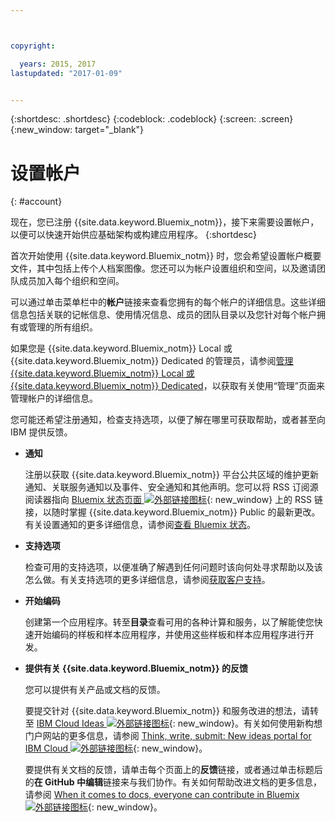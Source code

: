 ```yaml
---



copyright:

  years: 2015, 2017
lastupdated: "2017-01-09"


---
```


{:shortdesc: .shortdesc}
{:codeblock: .codeblock}
{:screen: .screen}
{:new_window: target="_blank"}

<!-- staging only content beginning -->

# 设置帐户
{: #account}

现在，您已注册 {{site.data.keyword.Bluemix_notm}}，接下来需要设置帐户，以便可以快速开始供应基础架构或构建应用程序。
{:shortdesc}

首次开始使用 {{site.data.keyword.Bluemix_notm}} 时，您会希望设置帐户概要文件，其中包括上传个人档案图像。您还可以为帐户设置组织和空间，以及邀请团队成员加入每个组织和空间。 

可以通过单击菜单栏中的**帐户**链接来查看您拥有的每个帐户的详细信息。这些详细信息包括关联的记帐信息、使用情况信息、成员的团队目录以及您针对每个帐户拥有或管理的所有组织。
 

如果您是 {{site.data.keyword.Bluemix_notm}} Local 或 {{site.data.keyword.Bluemix_notm}} Dedicated 的管理员，请参阅[管理 {{site.data.keyword.Bluemix_notm}} Local 或 {{site.data.keyword.Bluemix_notm}} Dedicated](/docs/admin/index.html#mng)，以获取有关使用“管理”页面来管理帐户的详细信息。

您可能还希望注册通知，检查支持选项，以便了解在哪里可获取帮助，或者甚至向 IBM 提供反馈。  

- **通知** 
  
  注册以获取 {{site.data.keyword.Bluemix_notm}} 平台公共区域的维护更新通知、关联服务通知以及事件、安全通知和其他声明。您可以将 RSS 订阅源阅读器指向 [Bluemix 状态页面 ![外部链接图标](../icons/launch-glyph.svg)](http://ibm.biz/Bluemixstatus){: new_window} 上的 RSS 链接，以随时掌握 {{site.data.keyword.Bluemix_notm}} Public 的最新更改。有关设置通知的更多详细信息，请参阅[查看 Bluemix 状态](/docs/support/index.html#viewing-bluemix-status)。

- **支持选项** 
  
  检查可用的支持选项，以便准确了解遇到任何问题时该向何处寻求帮助以及该怎么做。有关支持选项的更多详细信息，请参阅[获取客户支持](/docs/support/index.html#getting-customer-support)。

- **开始编码** 
  
  创建第一个应用程序。转至**目录**查看可用的各种计算和服务，以了解能使您快速开始编码的样板和样本应用程序，并使用这些样板和样本应用程序进行开发。

- **提供有关 {{site.data.keyword.Bluemix_notm}} 的反馈** 
  
  您可以提供有关产品或文档的反馈。 
  
  要提交针对 {{site.data.keyword.Bluemix_notm}} 和服务改进的想法，请转至 [IBM Cloud Ideas ![外部链接图标](../icons/launch-glyph.svg)](https://ibmcloud.ideas.aha.io){: new_window}。有关如何使用新构想门户网站的更多信息，请参阅 [Think, write, submit: New ideas portal for IBM Cloud ![外部链接图标](../icons/launch-glyph.svg)](https://developer.ibm.com/bluemix/2016/10/05/think-write-submit/){: new_window}。 
  
  要提供有关文档的反馈，请单击每个页面上的**反馈**链接，或者通过单击标题后的**在 GitHub 中编辑**链接来与我们协作。有关如何帮助改进文档的更多信息，请参阅 [When it comes to docs, everyone can contribute in Bluemix![外部链接图标](../icons/launch-glyph.svg)](https://developer.ibm.com/bluemix/2016/01/13/bluemix-docs-now-open-source-on-github/){: new_window}。
